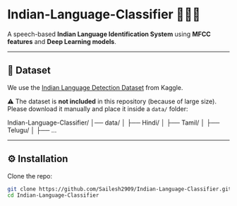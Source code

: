 # Indian-Language-Classifier 🎤🇮🇳

A speech-based **Indian Language Identification System** using **MFCC features** and **Deep Learning models**.

---

## 📂 Dataset
We use the [Indian Language Detection Dataset](https://www.kaggle.com/code/vishnusaitejan/indian-language-detection/notebook) from Kaggle.

⚠️ The dataset is **not included** in this repository (because of large size).  
Please download it manually and place it inside a `data/` folder:

Indian-Language-Classifier/
│── data/
│ ├── Hindi/
│ ├── Tamil/
│ ├── Telugu/
│ ├── ...


---

## ⚙️ Installation

Clone the repo:
```bash
git clone https://github.com/Sailesh2909/Indian-Language-Classifier.git
cd Indian-Language-Classifier
